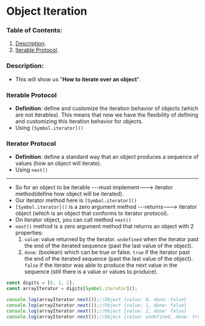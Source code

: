 # Object Iteration

### Table of Contents:

1. [Description](#description).
2. [Iterable Protocol](#iterable-protocol).

### Description:

- This will show us "**How to iterate over an object**".

### Iterable Protocol

- **Definition**: define and customize the iteration behavior of objects (which are not iterables). This means that now we have the flexibility of defining and customizing this iteration behavior for objects.
- Using `[Symbol.iterator]()`


### Iterator Protocol

- **Definition**: define a standard way that an object produces a sequence of values (how an object will iterate).
- Using `next()`

----------------------------


- So for an object to be iterable ---must implement---> iterator method(define how object will be iterated).
- Our iterator method here is `[Symbol.iterator]()`
- `[Symbol.iterator]()` is a zero argument method ---returns---> iterator object (which is an object that conforms to iterator protocol).
- On iterator object, you can call method `next()`
- `next()` method is a zero argument method that returns an object with 2 properties:
    1. `value`: value returned by the iterator. `undefined` when the iterator past the end of the iterated sequence (past the last value of the object).
    2. `done`: (boolean) which can be true or false. `true` if the iterator past the end of the iterated sequence (past the last value of the object). `false` if the iterator was able to produce the next value in the sequence (still there is a value or values to produce).


```javascript
const digits = [0, 1, 2];
const arrayIterator = digits[Symbol.iterator]();

console.log(arrayIterator.next());//Object {value: 0, done: false}
console.log(arrayIterator.next());//Object {value: 1, done: false}
console.log(arrayIterator.next());//Object {value: 2, done: false}
console.log(arrayIterator.next());//Object {value: undefined, done: true}
```

